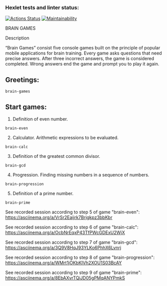 ### Hexlet tests and linter status:
[![Actions Status](https://github.com/MaishevK/frontend-project-44/actions/workflows/hexlet-check.yml/badge.svg)](https://github.com/MaishevK/frontend-project-44/actions)
[![Maintainability](https://api.codeclimate.com/v1/badges/31326ddef88566f9cdf9/maintainability)](https://codeclimate.com/github/MaishevK/frontend-project-44/maintainability)

BRAIN GAMES

Description

“Brain Games” consist five console games built on the principle of popular
mobile applications for brain training. Every game asks questions that need
precise answers. After three incorrect answers, the game is considered completed.
Wrong answers end the game and prompt you to play it again.

Greetings:
----
```
brain-games
```


Start games:
----

1. Definition of even number.

```
brain-even
```

2. Calculator. Arithmetic expressions to be evaluated.

```
brain-calc
```

3. Definition of the greatest common divisor.

```
brain-gcd
```

4. Progression. Finding missing numbers in a sequence of numbers.

```
brain-progression
```

5. Definition of a prime number.

```
brain-prime
```

See recorded session according to step 5 of game "brain-even":
https://asciinema.org/a/VrSr2Eaijrk7Brjgkpz3bbKbr

See recorded session according to step 6 of game "brain-calc":
https://asciinema.org/a/OcbNrEqxP43TfPWcGDExU2WjX

See recorded session according to step 7 of game "brain-gcd":
https://asciinema.org/a/3Q9V8HqJ93YLKo6PhhX6Lvnrj

See recorded session according to step 8 of game "brain-progression":
https://asciinema.org/a/WMrt1jOKbKIVh2XOU1S03BcAY

See recorded session according to step 9 of game "brain-prime":
https://asciinema.org/a/8EbAXvrTQiJD05gPMqANYPmkS
